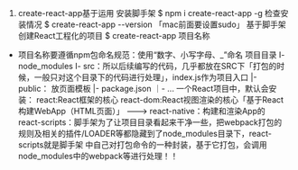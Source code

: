 1. create-react-app基于运用
   安装脚手架
   $ npm i create-react-app -g
   检查安装情况
   $ create-react-app --version
   「mac前面要设置sudo」
   基于脚手架创建React工程化的项目
   $ create-react-app 项目名称
+ 项目名称要遵循npm包命名规范：使用“数字、小写字母、_”命名
  项目目录
  I- node_modules
  I- src：所以后续编写的代码，几乎都放在SRC下「打包的时候，一般只对这个目录下的代码进行处理」，index.js作为项目入口
  |- public： 放页面模板
  |- package.json
  ｜- ...
  一个React项目中，默认会安装：
  react:React框架的核心
  react-dom:React视图渲染的核心「基于React构建WebApp（HTML页面）」
  ---> react-native：构建和渲染App的
  react-scripts：脚手架为了让项目目录看起来干净一些，把webpack打包的规则及相关的插件/LOADER等都隐藏到了node_modules目录下，react-scripts就是脚手架
  中自己对打包命令的一种封装，基于它打包，会调用node_modules中的webpack等进行处理！！